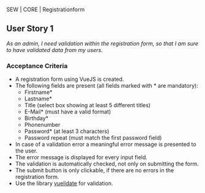SEW | CORE | Registrationform

## User Story 1
*As an admin, I need validation within the registration form, so that I am sure to have validated data from my users.*

### Acceptance Criteria
- A registration form using VueJS is created.
- The following fields are present (all fields marked with * are mandatory):
  - Firstname*
  - Lastname*
  - Title (select box showing at least 5 different titles)
  - E-Mail* (must have a valid format)
  - Birthday*
  - Phonenumber
  - Password* (at least 3 characters)
  - Password repeat (must match the first password field)  
- In case of a validation error a meaningful error message is presented to the user.
- The error message is displayed for every input field.
- The validation is automatically checked, not only on submitting the form.
- The submit button is only clickable, if there are no errors in the registration form.
- Use the library [vuelidate](https://vuelidate.js.org/) for validation.

